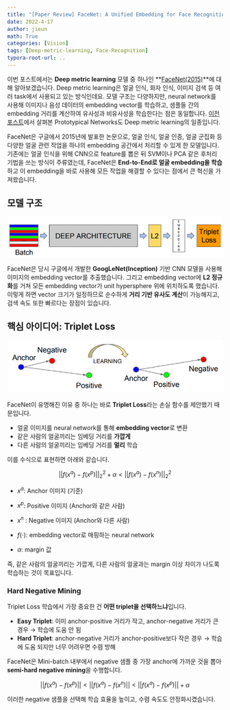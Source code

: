 ```yaml
---
title: "[Paper Review] FaceNet: A Unified Embedding for Face Recognition and Clustering"
date: 2022-4-17
author: jieun
math: True
categories: [Vision]
tags: [Deep-metric-learning, Face-Recognition]
typora-root-url: ..
---
```


이번 포스트에서는 **Deep metric learning** 모델 중 하나인 **[FaceNet(2015)](https://arxiv.org/abs/1503.03832)**에 대해 알아보겠습니다. Deep metric learning은 얼굴 인식, 화자 인식, 이미지 검색 등 여러 task에서 사용되고 있는 방식인데요. 모델 구조는 다양하지만, neural network를 사용해 이미지나 음성 데이터의 embedding vector를 학습하고, 샘플들 간의 embedding 거리를 계산하여 유사성과 비유사성을 학습한다는 점은 동일합니다. [이전 포스트](https://jieun121070.github.io/posts/Prototypical-Networks-for-Few-shot-Learning/)에서 살펴본 Prototypical Networks도 Deep metric learning의 일종입니다.

FaceNet은 구글에서 2015년에 발표한 논문으로, 얼굴 인식, 얼굴 인증, 얼굴 군집화 등 다양한 얼굴 관련 작업을 하나의 embedding 공간에서 처리할 수 있게 한 모델입니다. 기존에는 얼굴 인식을 위해 CNN으로 feature를 뽑은 뒤 SVM이나 PCA 같은 후처리 기법을 쓰는 방식이 주류였는데, FaceNet은 **End-to-End로 얼굴 embedding을 학습**하고 이 embedding을 바로 사용해 모든 작업을 해결할 수 있다는 점에서 큰 혁신을 가져왔습니다.

## 모델 구조

![구조](/assets/img/meta/facenet.png)

FaceNet은 당시 구글에서 개발한 **GoogLeNet(Inception)** 기반 CNN 모델을 사용해 이미지의 embedding vector를 추출했습니다. 그리고 embedding vector에 **L2 정규화**를 거쳐 모든 embedding vector가 unit hypersphere 위에 위치하도록 했습니다. 이렇게 하면 vector 크기가 일정하므로 순수하게 **거리 기반 유사도 계산**이 가능해지고, 검색 속도 또한 빠르다는 장점이 있습니다.

## 핵심 아이디어: Triplet Loss

![구조](/assets/img/meta/tripletloss.png)

FaceNet이 유명해진 이유 중 하나는 바로 **Triplet Loss**라는 손실 함수를 제안했기 때문입니다.

- 얼굴 이미지를 neural network를 통해 **embedding vector**로 변환
- 같은 사람의 얼굴끼리는 임베딩 거리를 **가깝게**
- 다른 사람의 얼굴끼리는 임베딩 거리를 **멀리** 학습

이를 수식으로 표현하면 아래와 같습니다.

$$||f(x^a)−f(x^p)||_2^2+\alpha<||f(x^a)−f(x^n)||_2^2$$

- $x^a$: Anchor 이미지 (기준)

- $x^p$: Positive 이미지 (Anchor와 같은 사람)
- $x^n$ : Negative 이미지 (Anchor와 다른 사람)
- $f(\cdot)$: embedding vector로 매핑하는 neural network
- $\alpha$: margin 값

즉, 같은 사람의 얼굴끼리는 가깝게, 다른 사람의 얼굴과는 margin 이상 차이가 나도록 학습하는 것이 목표입니다.

### Hard Negative Mining

Triplet Loss 학습에서 가장 중요한 건 **어떤 triplet을 선택하느냐**입니다.

- **Easy Triplet**: 이미 anchor-positive 거리가 작고, anchor-negative 거리가 큰 경우 → 학습에 도움 안 됨
- **Hard Triplet**: anchor-negative 거리가 anchor-positive보다 작은 경우 → 학습에 도움 되지만 너무 어려우면 수렴 방해

FaceNet은 Mini-batch 내부에서 negative 샘플 중 가장 anchor에 가까운 것을 뽑아 **semi-hard negative mining**을 수행합니다.

$$||f(x^a)−f(x^p)||<||f(x^a)−f(x^n)|| < ||f(x^a)−f(x^p)||+\alpha$$

이러한 negative 샘플을 선택해 학습 효율을 높이고, 수렴 속도도 안정화시켰습니다.